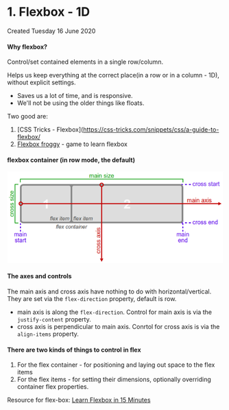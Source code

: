 # 1. Flexbox - 1D
Created Tuesday 16 June 2020

#### Why flexbox?
Control/set contained elements in a single row/column.

Helps us keep everything at the correct place(in a row or in a column - 1D), without explicit settings.

- Saves us a lot of time, and is responsive.
- We'll not be using the older things like floats.

Two good are:
1. [CSS Tricks - Flexbox](https://css-tricks.com/snippets/css/a-guide-to-flexbox/
2. [Flexbox froggy](https://flexboxfroggy.com/) - game to learn flexbox

#### flexbox container (in row mode, the default)
![](/assets/1_Flexbox_-_1D-image-1.png)

#### The axes and controls
The main axis and cross axis have nothing to do with horizontal/vertical.
They are set via the `flex-direction` property, default is row.

- main axis is along the `flex-direction`. Control for main axis is via the `justify-content` property.
- cross axis is perpendicular to main axis. Conrtol for cross axis is via the `align-items` property.

#### There are two kinds of things to control in flex
1. For the flex container - for positioning and laying out space to the flex items
2. For the flex items - for setting their dimensions, optionally overriding container flex properties.

Resource for flex-box: [Learn Flexbox in 15 Minutes](https://youtu.be/fYq5PXgSsbE)
